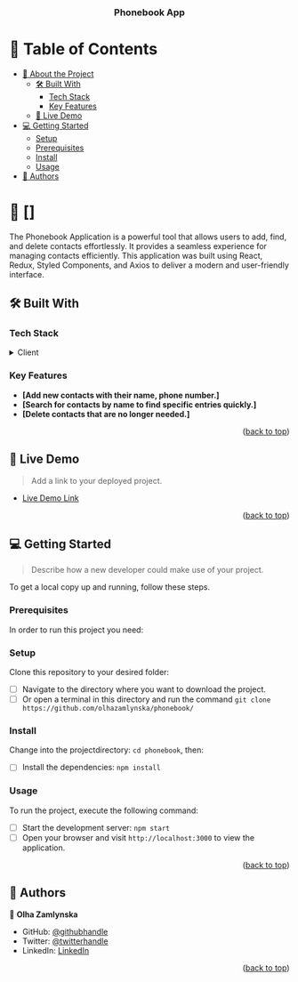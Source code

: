 <a name="readme-top"></a>

<div align="center">
  <h3><b>
Phonebook App</b></h3>
</div>

# 📗 Table of Contents

- [📖 About the Project](#about-project)
  - [🛠 Built With](#built-with)
    - [Tech Stack](#tech-stack)
    - [Key Features](#key-features)
  - [🚀 Live Demo](#live-demo)
- [💻 Getting Started](#getting-started)
  - [Setup](#setup)
  - [Prerequisites](#prerequisites)
  - [Install](#install)
  - [Usage](#usage)
- [👥 Authors](#authors)

# 📖 [] <a name="about-project"></a>

The Phonebook Application is a powerful tool that allows users to add, find, and
delete contacts effortlessly. It provides a seamless experience for managing
contacts efficiently. This application was built using React, Redux, Styled
Components, and Axios to deliver a modern and user-friendly interface.

## 🛠 Built With <a name="built-with"></a>

### Tech Stack <a name="tech-stack"></a>

<details>
  <summary>Client</summary>
  <ul>
    <li><a href="https://reactjs.org/">React.js</a></li>
    <li><a href="https://axios-http.com/">Axios</a></li>
    <li><a href="https://formik.org/">Formik</a></li>
    <li><a href="https://github.com/jquense/yup">Yup</a></li>
    <li><a href="https://styled-components.com/">Styled-Components</a></li>
    <li><a href="https://react-hot-toast.com/">React-hot-toast</a></li>
  </ul>
</details>

### Key Features <a name="key-features"></a>

- **[Add new contacts with their name, phone number.]**
- **[Search for contacts by name to find specific entries quickly.]**
- **[Delete contacts that are no longer needed.]**

<p align="right">(<a href="#readme-top">back to top</a>)</p>

## 🚀 Live Demo <a name="live-demo"></a>

> Add a link to your deployed project.

- [Live Demo Link](https://olhazamlynska.github.io/phonebook/)

<p align="right">(<a href="#readme-top">back to top</a>)</p>

<!-- GETTING STARTED -->

## 💻 Getting Started <a name="getting-started"></a>

> Describe how a new developer could make use of your project.

To get a local copy up and running, follow these steps.

### Prerequisites

In order to run this project you need:

### Setup

Clone this repository to your desired folder:

- [ ] Navigate to the directory where you want to download the project.
- [ ] Or open a terminal in this directory and run the command
      `git clone https://github.com/olhazamlynska/phonebook/`

### Install

Change into the projectdirectory: `cd phonebook`, then:

- [ ] Install the dependencies: `npm install`

### Usage

To run the project, execute the following command:

- [ ] Start the development server: `npm start`
- [ ] Open your browser and visit `http://localhost:3000` to view the
      application.

<p align="right">(<a href="#readme-top">back to top</a>)</p>

## 👥 Authors <a name="authors"></a>

👤 **Olha Zamlynska**

- GitHub: [@githubhandle](https://github.com/olhazamlynska)
- Twitter: [@twitterhandle](https://twitter.com/olyazamlynska)
- LinkedIn: [LinkedIn](https://www.linkedin.com/in/olhazamlynska)

<p align="right">(<a href="#readme-top">back to top</a>)</p>
